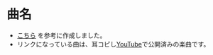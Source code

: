 # 曲名
* [こちら](https://w.atwiki.jp/hinatazaka46liveinfo/pages/39.html) を参考に作成しました。 
* リンクになっている曲は、耳コピし[YouTube](https://www.youtube.com/@CircleTenThanks)で公開済みの楽曲です。
